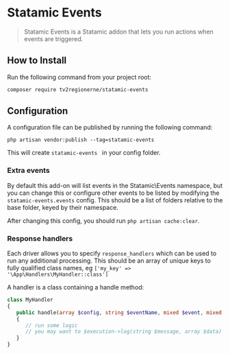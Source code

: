 # Statamic Events

> Statamic Events is a Statamic addon that lets you run actions when events are triggered.

## How to Install

Run the following command from your project root:

``` bash
composer require tv2regionerne/statamic-events
```

## Configuration

A configuration file can be published by running the following command:

`php artisan vendor:publish --tag=statamic-events`

This will create `statamic-events ` in your config folder.


### Extra events

By default this add-on will list events in the Statamic\Events namespace, but you can change this or configure other events to be listed by modifying the `statamic-events.events` config. This should be a list of folders relative to the base folder, keyed by their namespace. 

After changing this config, you should run `php artisan cache:clear`.


### Response handlers

Each driver allows you to specify `response_handlers` which can be used to run any additional processing. This should be an array of unique keys to fully qualified class names, eg `['my_key' => '\App\Handlers\MyHandler::class']`

A handler is a class containing a handle method:

```php
class MyHandler 
{
   public handle(array $config, string $eventName, mixed $event, mixed $response = null) 
   {
      // run some logic
      // you may want to $execution->log(string $message, array $data) something 
   }
}
```

